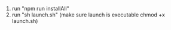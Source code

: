 1. run "npm run installAll"
2. run "sh launch.sh" 
(make sure launch is executable chmod +x launch.sh)
